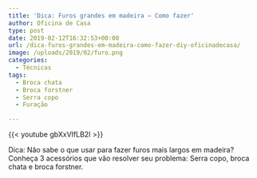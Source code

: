 ```yaml
---
title: 'Dica: Furos grandes em madeira – Como fazer'
author: Oficina de Casa
type: post
date: 2019-02-12T16:32:53+00:00
url: /dica-furos-grandes-em-madeira-como-fazer-diy-oficinadecasa/
image: /uploads/2019/02/furo.png
categories:
  - Técnicas
tags:
  - Broca chata
  - Broca forstner
  - Serra copo
  - Furação

---
```

{{< youtube gbXxVIfLB2I >}}

Dica: Não sabe o que usar para fazer furos mais largos em madeira? Conheça 3 acessórios que vão resolver seu problema: Serra copo, broca chata e broca forstner.
